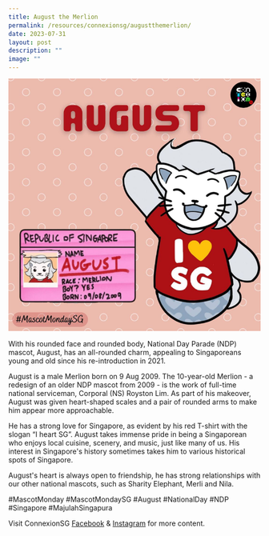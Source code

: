 ```yaml
---
title: August the Merlion
permalink: /resources/connexionsg/augustthemerlion/
date: 2023-07-31
layout: post
description: ""
image: ""
---
```

![](/images/connexionsg/2023/august%20the%20merlion.png)

With his rounded face and rounded body, National Day Parade (NDP) mascot, August, has an all-rounded charm, appealing to Singaporeans young and old since his re-introduction in 2021.

August is a male Merlion born on 9 Aug 2009. The 10-year-old Merlion - a redesign of an older NDP mascot from 2009 - is the work of full-time national serviceman, Corporal (NS) Royston Lim. As part of his makeover, August was given heart-shaped scales and a pair of rounded arms to make him appear more approachable.

He has a strong love for Singapore, as evident by his red T-shirt with the slogan “I heart SG”. August takes immense pride in being a Singaporean who enjoys local cuisine, scenery, and music, just like many of us. His interest in Singapore's history sometimes takes him to various historical spots of Singapore.

August's heart is always open to friendship, he has strong relationships with our other national mascots, such as Sharity Elephant, Merli and Nila.

#MascotMonday #MascotMondaySG #August #NationalDay #NDP #Singapore #MajulahSingapura

Visit ConnexionSG <a target="_blank" href="https://www.facebook.com/ConnexionSG">Facebook</a> &amp; <a target="_blank" href="https://www.instagram.com/connexionsg/">Instagram</a> for more content.